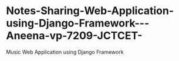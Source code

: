 # Notes-Sharing-Web-Application-using-Django-Framework---Aneena-vp-7209-JCTCET-
Music Web Application using Django Framework
